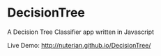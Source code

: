DecisionTree
============

A Decision Tree Classifier app written in Javascript

Live Demo: http://nuterian.github.io/DecisionTree/
